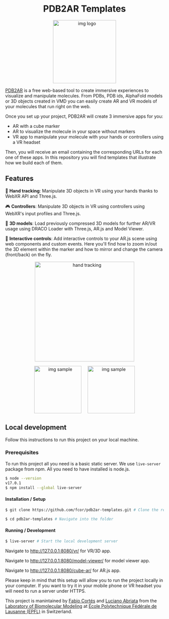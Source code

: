 <h1 align="center">PDB2AR Templates</h1>

<p align="center"><img width="200" alt="img logo" src="https://user-images.githubusercontent.com/21111451/107048927-c835f980-67c9-11eb-80ce-acef34797ad5.png"></p>

[PDB2AR](https://molecularweb.epfl.ch/pages/pdb2ar.html) is a free web-based tool to create immersive experiences to visualize and manipulate molecules. From PDBs, PDB ids, AlphaFold models or 3D objects created in VMD you can easily create AR and VR models of your molecules that run right on the web.

Once you set up your project, PDB2AR will create 3 immersive apps for you:

- AR with a cube marker
- AR to visualize the molecule in your space without markers
- VR app to manipulate your molecule with your hands or controllers using a VR headset

Then, you will receive an email containing the corresponding URLs for each one of these apps. In this repository you will find templates that illustrate how we build each of them.

## Features

:open_hands: **Hand tracking**: Manipulate 3D objects in VR using your hands thanks to WebXR API and Three.js.

:video_game: **Controllers**: Manipulate 3D objects in VR using controllers using WebXR's input profiles and Three.js.

:file_folder: **3D models**: Load previously compressed 3D models for further AR/VR usage using DRACO Loader with Three.js, AR.js and Model Viewer.

:iphone: **Interactive controls**: Add interactive controls to your AR.js scene using web components and custom events. Here you'll find how to zoom in/out the 3D element within the marker and how to mirror and change the camera (front/back) on the fly.

<p align="center"><img width="316" alt="hand tracking" src="https://user-images.githubusercontent.com/21111451/155735522-c8cc536f-e40f-45f8-a8da-32775dfd947b.gif"></p>

<p align="center">
<img width="150" style="margin-right: 16px" alt="img sample" src="https://user-images.githubusercontent.com/21111451/155738401-8d61b04a-d6be-4b52-b09f-ae99943f3c1c.png"></img> 
<img width="150" alt="img sample" src="https://user-images.githubusercontent.com/21111451/155740010-8c3830bc-4e31-44a8-ba0f-74883c967af1.png"></img>

</p>

## Local development

Follow this instructions to run this project on your local machine.

### Prerequisites
To run this project all you need is a basic static server. We use `live-server` package from npm. All you need to have installed is node.js. 

```sh
$ node --version
v17.0.1
$ npm install --global live-server
```

#### Installation / Setup
```sh
$ git clone https://github.com/fcor/pdb2ar-templates.git # Clone the repository.

$ cd pdb2ar-templates # Navigate into the folder

```

#### Running / Development
```sh
$ live-server # Start the local development server
```

Navigate to http://127.0.0.1:8080/vr/ for VR/3D app.

Navigate to http://127.0.0.1:8080/model-viewer/ for model viewer app.

Navigate to http://127.0.0.1:8080/cube-ar/ for AR.js app.


Please keep in mind that this setup will allow you to run the project locally in your computer. If you want to try it in your mobile phone or VR headset you will need to run a server under HTTPS. 



This project is manintained by [Fabio Cortés](https://www.fjcr.pro/) and [Luciano Abriata](http://labriataphd.altervista.org/) from the [Laboratory of Biomolecular Modeling](https://www.epfl.ch/labs/lbm/) at [École Polytechnique Fédérale de Lausanne (EPFL)](https://www.epfl.ch/) in Switzerland.


